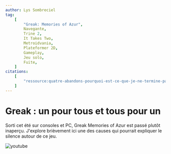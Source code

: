 ```yaml
---
author: Lys Sombreciel
tag:
    [
        "Greak: Memories of Azur",
        Navegante,
        Trine 2,
        It Takes Two,
        Metroidvania,
        Plateformer 2D,
        Gameplay,
        Jeu solo,
        Fuite,
    ]
citations:
    [
        "ressource:quatre-abandons-pourquoi-est-ce-que-je-ne-termine-pas-certains-jeux",
    ]
---
```


# Greak : un pour tous et tous pour un

Sorti cet été sur consoles et PC, Greak Memories of Azur est passé plutôt inaperçu. J'explore brièvement ici une des causes qui pourrait expliquer le silence autour de ce jeu.

![youtube](https://www.youtube.com/watch?v=G3692uTdzFc)
